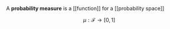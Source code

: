 A **probability measure** is a [[function]] for a [[probability space]]

$$
\mu: \mathcal{F} \to [0, 1]
$$